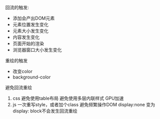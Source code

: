 回流的触发: 
- 添加会产出DOM元素
- 元素位置发生变化
- 元素大小发生变化
- 内容发生变化
- 页面开始的渲染
- 浏览器窗口大小发生变化

重绘的触发
- 改变color
- background-color

避免回流重绘
1. css 
避免使用table布局
避免使用多层内联样式
GPU加速
2. js
一次重写style，或者加个class
避免频繁操作DOM
display:none 变为display: block不会发生回流重绘

